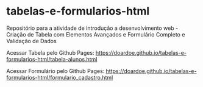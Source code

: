 # tabelas-e-formularios-html
Repositório para a atividade de introdução a desenvolvimento web - Criação de Tabela com Elementos Avançados e Formulário Completo e Validação de Dados

Acessar Tabela pelo Github Pages:
https://doardoe.github.io/tabelas-e-formularios-html/tabela-alunos.html

Acessar Formulário pelo Github Pages:
https://doardoe.github.io/tabelas-e-formularios-html/formulario_cadastro.html
